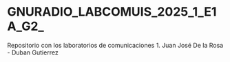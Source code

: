 # GNURADIO_LABCOMUIS_2025_1_E1A_G2_
Repositorio con los laboratorios de comunicaciones 1. Juan José De la Rosa - Duban Gutierrez 
